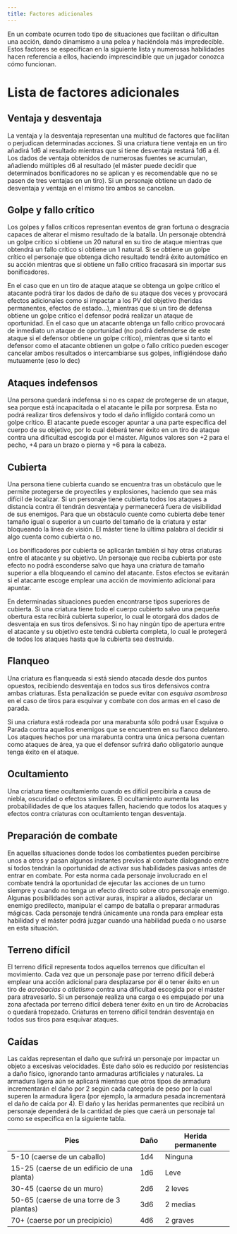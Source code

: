 ```yaml
---
title: Factores adicionales
---
```


En un combate ocurren todo tipo de situaciones que facilitan o dificultan una acción, dando dinamismo a una pelea y haciéndola más impredecible. Estos factores se especifican en la siguiente lista y numerosas habilidades hacen referencia a ellos, haciendo imprescindible que un jugador conozca cómo funcionan.

# Lista de factores adicionales

## Ventaja y desventaja

La ventaja y la desventaja representan una multitud de factores que facilitan o perjudican determinadas acciones. Si una criatura tiene ventaja en un tiro añadirá 1d6 al resultado mientras que si tiene desventaja restará 1d6 a él. Los dados de ventaja obtenidos de numerosas fuentes se acumulan, añadiendo múltiples d6 al resultado (el máster puede decidir que determinados bonificadores no se aplican y es recomendable que no se pasen de tres ventajas en un tiro). Si un personaje obtiene un dado de desventaja y ventaja en el mismo tiro ambos se cancelan.

## Golpe y fallo crítico

Los golpes y fallos críticos representan eventos de gran fortuna o desgracia capaces de alterar el mismo resultado de la batalla. Un personaje obtendrá un golpe crítico si obtiene un 20 natural en su tiro de ataque mientras que obtendrá un fallo crítico si obtiene un 1 natural. Si se obtiene un golpe crítico el personaje que obtenga dicho resultado tendrá éxito automático en su acción mientras que si obtiene un fallo crítico fracasará sin importar sus bonificadores. 

En el caso que en un tiro de ataque ataque se obtenga un golpe crítico el atacante podrá tirar los dados de daño de su ataque dos veces y provocará efectos adicionales como si impactar a los PV del objetivo (heridas permanentes, efectos de estado...), mientras que si un tiro de defensa obtiene un golpe crítico el defensor podrá realizar un ataque de oportunidad. En el caso que un atacante obtenga un fallo crítico provocará de inmediato un ataque de oportunidad (no podrá defenderse de este ataque si el defensor obtiene un golpe crítico), mientras que si tanto el defensor como el atacante obtienen un golpe o fallo crítico pueden escoger cancelar ambos resultados o intercambiarse sus golpes, infligiéndose daño mutuamente (eso lo dec)

## Ataques indefensos

Una persona quedará indefensa si no es capaz de protegerse de un ataque, sea porque está incapacitada o el atacante le pilla por sorpresa. Esta no podrá realizar tiros defensivos y todo el daño infligido contará como un golpe crítico. El atacante puede escoger apuntar a una parte específica del cuerpo de su objetivo, por lo cual deberá tener éxito en un tiro de ataque contra una dificultad escogida por el máster. Algunos valores son +2 para el pecho, +4 para un brazo o pierna y +6 para la cabeza.

## Cubierta

Una persona tiene cubierta cuando se encuentra tras un obstáculo que le permite protegerse de proyectiles y explosiones, haciendo que sea más difícil de localizar. Si un personaje tiene cubierta todos los ataques a distancia contra él tendrán desventaja y permanecerá fuera de visibilidad de sus enemigos. Para que un obstáculo cuente como cubierta debe tener tamaño igual o superior a un cuarto del tamaño de la criatura y estar bloqueando la línea de visión. El máster tiene la última palabra al decidir si algo cuenta como cubierta o no.

Los bonificadores por cubierta se aplicarán también si hay otras criaturas entre el atacante y su objetivo. Un personaje que reciba cubierta por este efecto no podrá esconderse salvo que haya una criatura de tamaño superior a ella bloqueando el camino del atacante. Estos efectos se evitarán si el atacante escoge emplear una acción de movimiento adicional para apuntar.

En determinadas situaciones pueden encontrarse tipos superiores de cubierta. Si una criatura tiene todo el cuerpo cubierto salvo una pequeña obertura esta recibirá cubierta superior, lo cual le otorgará dos dados de desventaja en sus tiros defensivos. Si no hay ningún tipo de apertura entre el atacante y su objetivo este tendrá cubierta completa, lo cual le protegerá de todos los ataques hasta que la cubierta sea destruida.

## Flanqueo

Una criatura es flanqueada si está siendo atacada desde dos puntos opuestos, recibiendo desventaja en todos sus tiros defensivos contra ambas criaturas. Esta penalización se puede evitar con *esquiva asombrosa* en el caso de tiros para esquivar y combate con dos armas en el caso de parada.

Si una criatura está rodeada por una marabunta sólo podrá usar Esquiva o Parada contra aquellos enemigos que se encuentren en su flanco delantero. Los ataques hechos por una marabunta contra una única persona cuentan como ataques de área, ya que el defensor sufrirá daño obligatorio aunque tenga éxito en el ataque.

## Ocultamiento

Una criatura tiene ocultamiento cuando es difícil percibirla a causa de niebla, oscuridad o efectos similares. El ocultamiento aumenta las probabilidades de que los ataques fallen, haciendo que todos los ataques y efectos contra criaturas con ocultamiento tengan desventaja.

## Preparación de combate

En aquellas situaciones donde todos los combatientes pueden percibirse unos a otros y pasan algunos instantes previos al combate dialogando entre sí todos tendrán la oportunidad de activar sus habilidades pasivas antes de entrar en combate. Por esta norma cada personaje involucrado en el combate tendrá la oportunidad de ejecutar las acciones de un turno siempre y cuando no tenga un efecto directo sobre otro personaje enemigo. Algunas posibilidades son activar auras, inspirar a aliados, declarar un enemigo predilecto, manipular el campo de batalla o preparar armaduras mágicas. Cada personaje tendrá únicamente una ronda para emplear esta habilidad y el máster podrá juzgar cuando una habilidad pueda o no usarse en esta situación.

## Terreno difícil

El terreno difícil representa todos aquellos terrenos que dificultan el movimiento. Cada vez que un personaje pase por terreno difícil deberá emplear una acción adicional para desplazarse por él o tener éxito en un tiro de *acrobacias* o *atletismo* contra una dificultad escogida por el máster para atravesarlo. Si un personaje realiza una carga o es empujado por una zona afectada por terreno difícil deberá tener éxito en un tiro de Acrobacias o quedará tropezado. Criaturas en terreno difícil tendrán desventaja en todos sus tiros para esquivar ataques.

## Caídas

Las caídas representan el daño que sufrirá un personaje por impactar un objeto a excesivas velocidades. Este daño sólo es reducido por resistencias a daño físico, ignorando tanto armaduras artificiales y naturales. La armadura ligera aún se aplicará mientras que otros tipos de armadura incrementarán el daño por 2 según cada categoría de peso por la cual superen la armadura ligera (por ejemplo, la armadura pesada incrementará el daño de caída por 4). El daño y las heridas permanentes que recibirá un personaje dependerá de la cantidad de pies que caerá un personaje tal como se especifica en la siguiente tabla.

| Pies                                        | **Daño** | Herida permanente |
| ------------------------------------------- | -------- | ----------------- |
| 5-10 (caerse de un caballo)                 | 1d4      | Ninguna           |
| 15-25 (caerse de un edificio de una planta) | 1d6      | Leve              |
| 30-45 (caerse de un muro)                   | 2d6      | 2 leves           |
| 50-65 (caerse de una torre de 3 plantas)    | 3d6      | 2 medias          |
| 70+ (caerse por un precipicio)              | 4d6      | 2 graves          |

